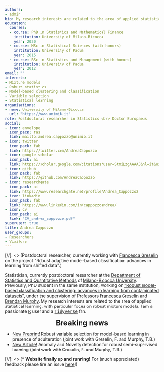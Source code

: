 ```yaml
---
authors:
- admin
bio: My research interests are related to the area of applied statistical learning, with particular focus on robust mixtures for model-based classification and clustering. 
education:
  courses:
  - course: PhD in Statistics and Mathematical Finance
    institution: University of Milano-Bicocca
    year: 2020
  - course: MSc in Statistical Sciences (with honors)
    institution: University of Padua
    year: 2015
  - course: BSc in Statistics and Management (with honors)
    institution: University of Padua
    year: 2012
email: ""
interests:
- Mixture models
- Robust statistics
- Model-based clustering and classification
- Variable selection
- Statistical learning
organizations:
- name: University of Milano-Bicocca
  url: "https://www.unimib.it"
role: Postdoctoral researcher in Statistics <br> Doctor Europaeus
social:
- icon: envelope
  icon_pack: fas
  link: mailto:andrea.cappozzo@unimib.it
- icon: twitter
  icon_pack: fab
  link: https://twitter.com/AndreaCappozzo
- icon: google-scholar
  icon_pack: ai
  link: https://scholar.google.com/citations?user=StmiLzgAAAAJ&hl=it&oi=ao
- icon: github
  icon_pack: fab
  link: https://github.com/AndreaCappozzo
- icon: researchgate
  icon_pack: ai
  link: https://www.researchgate.net/profile/Andrea_Cappozzo2
- icon: linkedin
  icon_pack: fab
  link: https://www.linkedin.com/in/cappozzoandrea/
- icon: cv
  icon_pack: ai
  link: "CV_andrea_cappozzo.pdf"
superuser: true
title: Andrea Cappozzo
user_groups:
- Researchers
- Visitors
---
```


[//]: <> (Postdoctoral researcher, currently working with [Francesca Greselin](https://sites.google.com/unimib.it/francesca-greselin) on the project "Robust adaptive model-based classification: advances in learning from shifted data".)  

Statistician, currently postdoctoral researcher at the [Department of Statistics and Quantitative Methods](https://www.dismeq.unimib.it/it) of [Milano-Bicocca University](https://www.unimib.it). Previously, PhD student in the same institution, working on ["Robust model-based classification and clustering: advances in learning from contaminated datasets"](https://boa.unimib.it/retrieve/handle/10281/262919/382625/phd_unimib_814541.pdf),  under the supervision of Professors [Francesca Greselin](https://sites.google.com/unimib.it/francesca-greselin) and [Brendan Murphy](https://maths.ucd.ie/~brendan/). My research interests are related to the area of applied statistical learning, with particular focus on robust mixture models. I am a passionate [<tt>R</tt>](https://cran.r-project.org) user and a [<tt>Tidyverse</tt>](https://www.tidyverse.org) fan.

<font size="5"> <center><b> Breaking news </b> </center></font>
* [New Preprint!](https://arxiv.org/abs/2007.14810)    Robust variable selection for model-based learning in presence of adulteration (joint work with Greselin, F. and Murphy, T.B.)  
* [New Article!](https://link.springer.com/article/10.1007%2Fs11222-020-09959-1)    Anomaly and Novelty detection for robust semi-supervised learning  (joint work with Greselin, F. and Murphy, T.B.)

[//]: <> (* **Website finally up and running!** For (much appreciated) feedback please fire an issue [here](https://github.com/AndreaCappozzo/academic-website)!)
